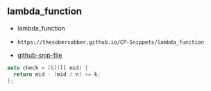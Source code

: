 
## lambda_function

- lambda_function
- ```
  https://thesobersobber.github.io/CP-Snippets/lambda_function
  ```
- [github-snip-file](https://github.com/theSoberSobber/CP-Snippets/blob/main/snippets.json#L761)

```cpp
auto check = [&](ll mid) {
  return mid - (mid / n) >= k;
};
```
